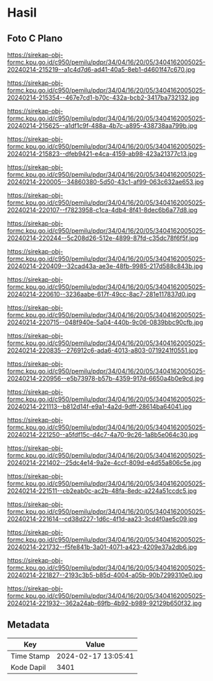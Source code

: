 # Hasil

## Foto C Plano

https://sirekap-obj-formc.kpu.go.id/c950/pemilu/pdpr/34/04/16/20/05/3404162005025-20240214-215219--a1c4d7d6-ad41-40a5-8eb1-d4601f47c670.jpg

https://sirekap-obj-formc.kpu.go.id/c950/pemilu/pdpr/34/04/16/20/05/3404162005025-20240214-215354--467e7cd1-b70c-432a-bcb2-3417ba732132.jpg

https://sirekap-obj-formc.kpu.go.id/c950/pemilu/pdpr/34/04/16/20/05/3404162005025-20240214-215625--a1df1c9f-488a-4b7c-a895-438738aa799b.jpg

https://sirekap-obj-formc.kpu.go.id/c950/pemilu/pdpr/34/04/16/20/05/3404162005025-20240214-215823--dfeb9421-e4ca-4159-ab98-423a21377c13.jpg

https://sirekap-obj-formc.kpu.go.id/c950/pemilu/pdpr/34/04/16/20/05/3404162005025-20240214-220005--34860380-5d50-43c1-af99-063c632ae653.jpg

https://sirekap-obj-formc.kpu.go.id/c950/pemilu/pdpr/34/04/16/20/05/3404162005025-20240214-220107--f7823958-c1ca-4db4-8f41-8dec6b6a77d8.jpg

https://sirekap-obj-formc.kpu.go.id/c950/pemilu/pdpr/34/04/16/20/05/3404162005025-20240214-220244--5c208d26-512e-4899-87fd-c35dc78f6f5f.jpg

https://sirekap-obj-formc.kpu.go.id/c950/pemilu/pdpr/34/04/16/20/05/3404162005025-20240214-220409--32cad43a-ae3e-48fb-9985-217d588c843b.jpg

https://sirekap-obj-formc.kpu.go.id/c950/pemilu/pdpr/34/04/16/20/05/3404162005025-20240214-220610--3236aabe-617f-49cc-8ac7-281e117837d0.jpg

https://sirekap-obj-formc.kpu.go.id/c950/pemilu/pdpr/34/04/16/20/05/3404162005025-20240214-220715--048f940e-5a04-440b-9c06-0839bbc90cfb.jpg

https://sirekap-obj-formc.kpu.go.id/c950/pemilu/pdpr/34/04/16/20/05/3404162005025-20240214-220835--276912c6-ada6-4013-a803-0719241f0551.jpg

https://sirekap-obj-formc.kpu.go.id/c950/pemilu/pdpr/34/04/16/20/05/3404162005025-20240214-220956--e5b73978-b57b-4359-917d-6650a4b0e9cd.jpg

https://sirekap-obj-formc.kpu.go.id/c950/pemilu/pdpr/34/04/16/20/05/3404162005025-20240214-221113--b812d14f-e9a1-4a2d-9dff-28614ba64041.jpg

https://sirekap-obj-formc.kpu.go.id/c950/pemilu/pdpr/34/04/16/20/05/3404162005025-20240214-221250--a5fdf15c-d4c7-4a70-9c26-1a8b5e064c30.jpg

https://sirekap-obj-formc.kpu.go.id/c950/pemilu/pdpr/34/04/16/20/05/3404162005025-20240214-221402--25dc4e14-9a2e-4ccf-809d-e4d55a806c5e.jpg

https://sirekap-obj-formc.kpu.go.id/c950/pemilu/pdpr/34/04/16/20/05/3404162005025-20240214-221511--cb2eab0c-ac2b-48fa-8edc-a224a51ccdc5.jpg

https://sirekap-obj-formc.kpu.go.id/c950/pemilu/pdpr/34/04/16/20/05/3404162005025-20240214-221614--cd38d227-1d6c-4f1d-aa23-3cd4f0ae5c09.jpg

https://sirekap-obj-formc.kpu.go.id/c950/pemilu/pdpr/34/04/16/20/05/3404162005025-20240214-221732--f5fe841b-3a01-4071-a423-4209e37a2db6.jpg

https://sirekap-obj-formc.kpu.go.id/c950/pemilu/pdpr/34/04/16/20/05/3404162005025-20240214-221827--2193c3b5-b85d-4004-a05b-90b7299310e0.jpg

https://sirekap-obj-formc.kpu.go.id/c950/pemilu/pdpr/34/04/16/20/05/3404162005025-20240214-221932--362a24ab-69fb-4b92-b989-92129b650f32.jpg


## Metadata

| Key        | Value               |
| ---------- | ------------------- |
| Time Stamp | 2024-02-17 13:05:41 |
| Kode Dapil | 3401                |



